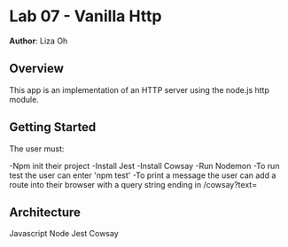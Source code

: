 # Lab 07 - Vanilla Http

**Author**: Liza Oh

## Overview
This app is an implementation of an HTTP server using the node.js http module.

## Getting Started
The user must:

-Npm init their project
-Install Jest
-Install Cowsay
-Run Nodemon
-To run test the user can enter 'npm test'
-To print a message the user can add a route into their browser with a query string ending in /cowsay?text=<your-text>

## Architecture
Javascript
Node
Jest
Cowsay